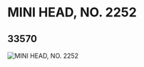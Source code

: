 # MINI HEAD, NO. 2252
## 33570
![MINI HEAD, NO. 2252](https://lc-www-live-s.legocdn.com/media/bricks/5/2/6192777.jpg)